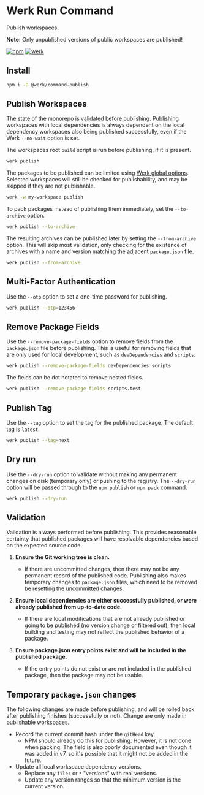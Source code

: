 # Werk Run Command

Publish workspaces.

**Note:** Only unpublished versions of public workspaces are published!

[![npm](https://img.shields.io/npm/v/@werk/command-publish?label=NPM)](https://www.npmjs.com/package/@werk/command-publish)
[![werk](https://img.shields.io/npm/v/@werk/cli?label=Werk&color=purple)](https://www.npmjs.com/package/@werk/cli)

## Install

```sh
npm i -D @werk/command-publish
```

## Publish Workspaces

The state of the monorepo is [validated](#validation) before publishing. Publishing workspaces with local dependencies is always dependent on the local dependency workspaces also being published successfully, even if the Werk `--no-wait` option is set.

The workspaces root `build` script is run before publishing, if it is present.

```sh
werk publish
```

The packages to be published can be limited using [Werk global options](https://www.npmjs.com/package/@werk/cli#command-line-options). Selected workspaces will still be checked for publishability, and may be skipped if they are not publishable.

```sh
werk -w my-workspace publish
```

To pack packages instead of publishing them immediately, set the `--to-archive` option.

```sh
werk publish --to-archive
```

The resulting archives can be published later by setting the `--from-archive` option. This will skip most validation, only checking for the existence of archives with a name and version matching the adjacent `package.json` file.

```sh
werk publish --from-archive
```

## Multi-Factor Authentication

Use the `--otp` option to set a one-time password for publishing.

```sh
werk publish --otp=123456
```

## Remove Package Fields

Use the `--remove-package-fields` option to remove fields from the `package.json` file before publishing. This is useful for removing fields that are only used for local development, such as `devDependencies` and `scripts`.

```sh
werk publish --remove-package-fields devDependencies scripts
```

The fields can be dot notated to remove nested fields.

```sh
werk publish --remove-package-fields scripts.test
```

## Publish Tag

Use the `--tag` option to set the tag for the published package. The default tag is `latest`.

```sh
werk publish --tag=next
```

## Dry run

Use the `--dry-run` option to validate without making any permanent changes on disk (temporary only) or pushing to the registry. The `--dry-run` option will be passed through to the `npm publish` or `npm pack` command.

```sh
werk publish --dry-run
```

## Validation

Validation is always performed before publishing. This provides reasonable certainty that published packages will have resolvable dependencies based on the expected source code.

1. **Ensure the Git working tree is clean.**

   - If there are uncommitted changes, then there may not be any permanent record of the published code. Publishing also makes temporary changes to `package.json` files, which need to be removed be resetting the uncommitted changes.

2. **Ensure local dependencies are either successfully published, or were already published from up-to-date code.**

   - If there are local modifications that are not already published or going to be published (no version change or filtered out), then local building and testing may not reflect the published behavior of a package.

3. **Ensure package.json entry points exist and will be included in the published package.**

   - If the entry points do not exist or are not included in the published package, then the package may not be usable.

## Temporary `package.json` changes

The following changes are made before publishing, and will be rolled back after publishing finishes (successfully or not). Change are only made in publishable workspaces.

- Record the current commit hash under the `gitHead` key.
  - NPM should already do this for publishing. However, it is not done when packing. The field is also poorly documented even though it was added in v7, so it's possible that it might not be added in the future.
- Update all local workspace dependency versions.
  - Replace any `file:` or `*` "versions" with real versions.
  - Update any version ranges so that the minimum version is the current version.
